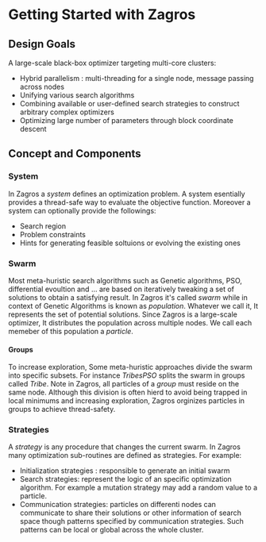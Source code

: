 # Getting Started with Zagros

## Design Goals
A large-scale black-box optimizer targeting multi-core clusters:    
- Hybrid parallelism : multi-threading for a single node, message passing across nodes  
- Unifying various search algorithms   
- Combining available or user-defined search strategies to construct arbitrary complex optimizers  
- Optimizing large number of parameters through block coordinate descent  

## Concept and Components

### System
In Zagros a *system* defines an optimization problem. A system esentially provides a thread-safe way to evaluate the objective function. Moreover a system can optionally provide the followings:  
- Search region
- Problem constraints 
- Hints for generating feasible soltuions or evolving the existing ones 

### Swarm
Most meta-huristic search algorithms such as Genetic algorithms, PSO, differential evoultion and ... are based on iteratively tweaking a set of solutions to obtain a satisfying result. In Zagros it's called *swarm* while in context of Genetic Algorithms is known as *population*. Whatever we call it, It represents the set of potential solutions. Since Zagros is a large-scale optimizer, It distributes the population across multiple nodes. We call each memeber of this population a *particle*.

#### Groups
To increase exploration, Some meta-huristic approaches divide the swarm into specific subsets. For instance *TribesPSO* splits the swarm in groups called *Tribe*. Note in Zagros, all particles of a *group* must reside on the same node. Although this division is often hierd to avoid being trapped in local minimums and increasing exploration, Zagros orginizes particles in groups to achieve thread-safety.

### Strategies
A *strategy* is any procedure that changes the current swarm. In Zagros many optimization sub-routines are defined as strategies. For example:
- Initialization strategies : responsible to generate an initial swarm
- Search strategies: represent the logic of an specific optimization algorithm. For example a mutation strategy may add a random value to a particle.  
- Communication strategies: particles on differenti nodes can communicate to share their solutions or other information of search space though patterns specified by communication strategies. Such patterns can be local or global across the whole cluster.
